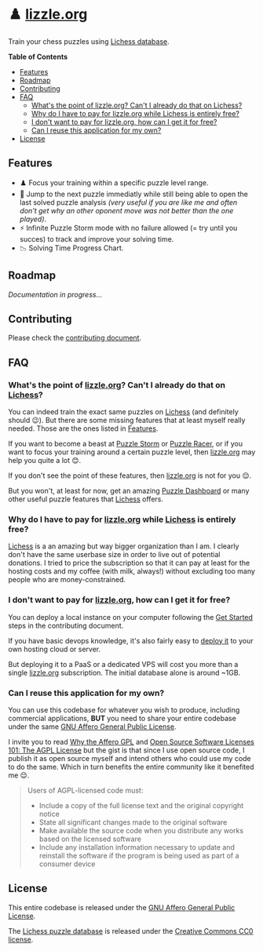 # ♟️ [lizzle.org](https://lizzle.org)

Train your chess puzzles using [Lichess database](https://database.lichess.org).

**Table of Contents**

- [Features](#features)
- [Roadmap](#roadmap)
- [Contributing](#contributing)
- [FAQ](#faq)
  - [What's the point of lizzle.org? Can't I already do that on Lichess?](#whats-the-point-of-lizzleorg-cant-i-already-do-that-on-lichess)
  - [Why do I have to pay for lizzle.org while Lichess is entirely free?](#why-do-i-have-to-pay-for-lizzleorg-while-lichess-is-entirely-free)
  - [I don't want to pay for lizzle.org, how can I get it for free?](#i-dont-want-to-pay-for-lizzleorg-how-can-i-get-it-for-free)
  - [Can I reuse this application for my own?](#can-i-reuse-this-application-for-my-own)
- [License](#license)

## Features

- ♟️ Focus your training within a specific puzzle level range.
- 🦘 Jump to the next puzzle immediatly while still being able to open the last solved puzzle analysis
  _(very useful if you are like me and often don't get why an other oponent move was not better than the one played)_.
- ⚡ Infinite Puzzle Storm mode with no failure allowed (= try until you succes) to track and improve your solving time.
- 📉 Solving Time Progress Chart.

## Roadmap

_Documentation in progress..._

## Contributing

Please check the [contributing document](/CONTRIBUTING.md).

## FAQ

### What's the point of [lizzle.org](https://lizzle.org)? Can't I already do that on [Lichess](https://lichess.org)?

You can indeed train the exact same puzzles on [Lichess](https://lichess.org) (and definitely should 😉). But there
are some missing features that at least myself really needed. Those are the ones listed in [Features](#features).

If you want to become a beast at [Puzzle Storm](https://lichess.org/storm) or [Puzzle Racer](https://lichess.org/racer),
or if you want to focus your training around a certain puzzle level, then [lizzle.org](https://lizzle.org) may help you
quite a lot 😊.

If you don't see the point of these features, then [lizzle.org](https://lizzle.org) is not for you 😌.

But you won't, at least for now, get an amazing [Puzzle Dashboard](https://lichess.org/training/dashboard/90/dashboard)
or many other useful puzzle features that [Lichess](https://lichess.org) offers.

### Why do I have to pay for [lizzle.org](https://lizzle.org) while [Lichess](https://lichess.org) is entirely free?

[Lichess](https://lichess.org) is a an amazing but way bigger organization than I am. I clearly don't have the same
userbase size in order to live out of potential donations. I tried to price the subscription so that it can pay at least
for the hosting costs and my coffee (with milk, always!) without excluding too many people who are money-constrained.

### I don't want to pay for [lizzle.org](https://lizzle.org), how can I get it for free?

You can deploy a local instance on your computer following the [Get Started](/CONTRIBUTING.md#get-started) steps in the contributing document.

If you have basic devops knowledge, it's also fairly easy to [deploy it](/CONTRIBUTING.md#deploy) to your own hosting
cloud or server.

But deploying it to a PaaS or a dedicated VPS will cost you more than a single [lizzle.org](https://lizzle.org) subscription. The initial database alone is around ~1GB.

### Can I reuse this application for my own?

You can use this codebase for whatever you wish to produce, including commercial applications, **BUT** you need to share your entire codebase under the same [GNU Affero General Public License](https://www.gnu.org/licenses/agpl-3.0.en.html).

I invite you to read [Why the Affero GPL](https://www.gnu.org/licenses/why-affero-gpl.html) and [Open Source Software
Licenses 101: The AGPL License](https://fossa.com/blog/open-source-software-licenses-101-agpl-license/) but the gist is
that since I use open source code, I publish it as open source myself and intend others who could use my code to do the
same. Which in turn benefits the entire community like it benefited me 😌.

> Users of AGPL-licensed code must:
> - Include a copy of the full license text and the original copyright notice
> - State all significant changes made to the original software
> - Make available the source code when you distribute any works based on the licensed software
> - Include any installation information necessary to update and reinstall the software if the program is being used as
>   part of a consumer device

## License

This entire codebase is released under the [GNU Affero General Public License](./LICENSE.md).

The [Lichess puzzle database](https://database.lichess.org/) is released under the
[Creative Commons CC0 license](https://tldrlegal.com/license/creative-commons-cc0-1.0-universal).
